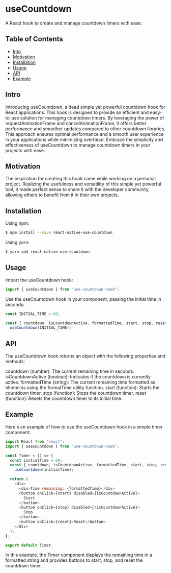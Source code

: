 <h1>useCountdown</h1>
<p>A React hook to create and manage countdown timers with ease.</p>
<h2>Table of Contents</h2>
<ul>
<li><a href="#motivation" target="_new">Into</a></li>
<li><a href="#motivation" target="_new">Motivation</a></li>
<li><a href="#installation" target="_new">Installation</a></li>
<li><a href="#usage" target="_new">Usage</a></li>
<li><a href="#api" target="_new">API</a></li>
<li><a href="#example" target="_new">Example</a></li>
</ul>

## Intro

<p>Introducing useCountdown, a dead simple yet powerful countdown hook for React applications. This hook is designed to provide an efficient and easy-to-use solution for managing countdown timers. By leveraging the power of requestAnimationFrame and cancelAnimationFrame, it offers better performance and smoother updates compared to other countdown libraries. This approach ensures optimal performance and a smooth user experience in your applications while minimizing overhead. Embrace the simplicity and effectiveness of useCountdown to manage countdown timers in your projects with ease.</p>

## Motivation

<p>The inspiration for creating this hook came while working on a personal project. Realizing the usefulness and versatility of this simple yet powerful tool, it made perfect sense to share it with the developer community, allowing others to benefit from it in their own projects.</p>

## Installation

Using npm:

```sh
$ npm install --save react-native-use-countdown
```

Using yarn:

```sh
$ yarn add react-native-use-countdown
```

## Usage

Import the useCountdown hook:

```javascript
import { useCountdown } from "use-countdown-hook";
```

Use the useCountdown hook in your component, passing the initial time in seconds:

```javascript
const INITIAL_TIME = 60;

const { countdown, isCountdownActive, formattedTime, start, stop, reset } =
  useCountdown(INITIAL_TIME);
```

## API

The useCountdown hook returns an object with the following properties and methods:

countdown (number): The current remaining time in seconds.
isCountdownActive (boolean): Indicates if the countdown is currently active.
formattedTime (string): The current remaining time formatted as hh:mm:ss using the formatTime utility function.
start (function): Starts the countdown timer.
stop (function): Stops the countdown timer.
reset (function): Resets the countdown timer to its initial time.

## Example

Here's an example of how to use the useCountdown hook in a simple timer component:

```javascript
import React from "react";
import { useCountdown } from "use-countdown-hook";

const Timer = () => {
  const initialTime = 60;
  const { countdown, isCountdownActive, formattedTime, start, stop, reset } =
    useCountdown(initialTime);

  return (
    <div>
      <div>Time remaining: {formattedTime}</div>
      <button onClick={start} disabled={isCountdownActive}>
        Start
      </button>
      <button onClick={stop} disabled={!isCountdownActive}>
        Stop
      </button>
      <button onClick={reset}>Reset</button>
    </div>
  );
};

export default Timer;
```

<p>In this example, the Timer component displays the remaining time in a formatted string and provides buttons to start, stop, and reset the countdown timer.</p>

